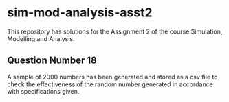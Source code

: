 # sim-mod-analysis-asst2

This repository has solutions for the Assignment 2 of the course Simulation, Modelling and Analysis.

## Question Number 18
A sample of 2000 numbers has been generated and stored as a csv file to check the effectiveness of the random number generated in accordance with specifications given.